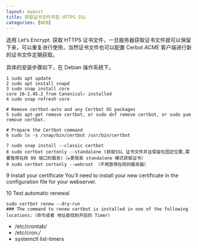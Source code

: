 ```yaml
---
layout: mypost
title: 获取证书文件开启 HTTPS SSL
categories: [WEB]
---
```




选用 Let’s Encrypt. 获取 HTTPS 证书文件，一旦服务器获取证书文件就可以保留下来，可以重复进行使用，当然证书文件也可以配置 Cerbot ACME 客户端进行新的证书文件定期获取。


具体的安装步骤如下，在 Debian 操作系统下。

```
1 sudo apt update
2 sudo apt install snapd
3 sudo snap install core
core 16-2.45.2 from Canonical✓ installed
4 sudo snap refresh core

# Remove certbot-auto and any Certbot OS packages
5 sudo apt-get remove certbot, or sudo dnf remove certbot, or sudo yum remove certbot.

# Prepare the Certbot command
6 sudo ln -s /snap/bin/certbot /usr/bin/certbot

7 sudo snap install --classic certbot
8 sudo certbot certonly --standalone (获取SSL 证书文件并且保留在固定位置,需要暂停在网 80 端口的服务)（★更简易 standalone 模式获取证书）
9 sudo certbot certonly --webroot （不用暂停在网的服务器）

```


9 Install your certificate
You’ll need to install your new certificate in the configuration file for your webserver.

10 Test automatic renewal

```
sudo certbot renew --dry-run
### The command to renew certbot is installed in one of the following locations:（命令或者 地址能找到开启的 Timer）
```


+ /etc/crontab/
+ /etc/cron.*/*
+ systemctl list-timers